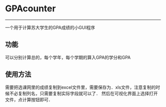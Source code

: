 # GPAcounter
***
一个用于计算苏大学生的GPA成绩的小GUI程序

## 功能
可以分别计算总的，每个学年，每个学期的算入GPA的学分和GPA

##  使用方法
需要把选课网里的成绩复制到excel文件里，需要保存为．xls文件，注意复制的时候不必复制列名，只需要复制实际字段就可以了．
然后在可视化界面上选择打开文件，点计算按钮即可．
